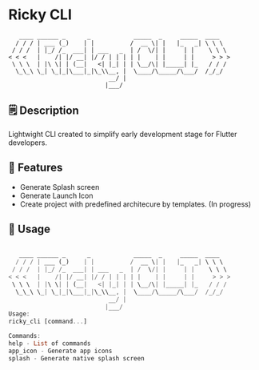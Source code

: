 # Ricky CLI
```
   ____ ______ _      _            _____  _     _____  ____
  / / / | ___ (_)    | |          /  __ \| |   |_   _| \ \ \
 / / /  | |_/ /_  ___| | ___   _  | /  \/| |     | |    \ \ \
< < <   |    /| |/ __| |/ / | | | | |    | |     | |     > > >
 \ \ \  | |\ \| | (__|   <| |_| | | \__/\| |_____| |_   / / /
  \_\_\ \_| \_|_|\___|_|\_\\__, |  \____/\_____/\___/  /_/_/
                            __/ |
                           |___/
```


## 🗒 Description
Lightwight CLI created to simplify early development stage for Flutter developers.

## 🚀 Features
- Generate Splash screen 
- Generate Launch Icon
- Create project with predefined architecure by templates. (In progress)

## 🔨 Usage
```dart

   ____ ______ _      _            _____  _     _____  ____
  / / / | ___ (_)    | |          /  __ \| |   |_   _| \ \ \
 / / /  | |_/ /_  ___| | ___   _  | /  \/| |     | |    \ \ \
< < <   |    /| |/ __| |/ / | | | | |    | |     | |     > > >
 \ \ \  | |\ \| | (__|   <| |_| | | \__/\| |_____| |_   / / /
  \_\_\ \_| \_|_|\___|_|\_\\__, |  \____/\_____/\___/  /_/_/
                            __/ |
                           |___/
Usage: 
ricky_cli [command...]

Commands: 
help - List of commands
app_icon - Generate app icons
splash - Generate native splash screen

```
